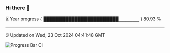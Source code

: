 ### Hi there 👋

⏳ Year progress { ████████████████████████▁▁▁▁▁▁ } 80.93 %

---

⏰ Updated on Wed, 23 Oct 2024 04:41:48 GMT

![Progress Bar CI](https://github.com/IshwaranRudhara/GIT-ACTION/workflows/Progress%20Bar%20CI/badge.svg)
